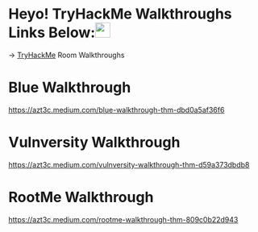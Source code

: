 # Heyo! TryHackMe Walkthroughs Links Below:<img src="https://raw.githubusercontent.com/MartinHeinz/MartinHeinz/master/wave.gif" width="30px">
-> <a href="https://tryhackme.com/">TryHackMe</a> Room Walkthroughs

# Blue Walkthrough
https://azt3c.medium.com/blue-walkthrough-thm-dbd0a5af36f6

# Vulnversity Walkthrough
https://azt3c.medium.com/vulnversity-walkthrough-thm-d59a373dbdb8

# RootMe Walkthrough
https://azt3c.medium.com/rootme-walkthrough-thm-809c0b22d943
